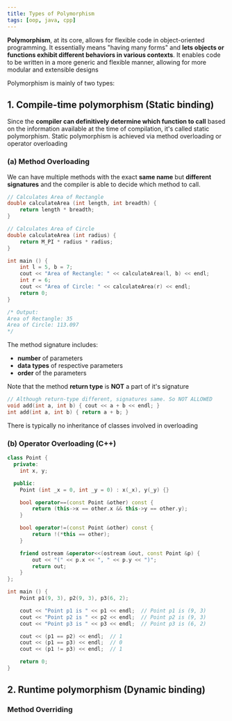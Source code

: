 ```yaml
---
title: Types of Polymorphism
tags: [oop, java, cpp]
---
```


<!-- TODO: Operator & Method overloading, method overriding (Java,C++)-->

**Polymorphism**, at its core, allows for flexible code in object-oriented programming. It essentially means "having many forms" and **lets objects or functions exhibit different behaviors in various contexts**. It enables code to be written in a more generic and flexible manner, allowing for more modular and extensible designs

Polymorphism is mainly of two types:

## 1. Compile-time polymorphism (Static binding)

Since the **compiler can definitively determine which function to call** based on the information available at the time of compilation, it's called static polymorphism. Static polymorphism is achieved via method overloading or operator overloading

### (a) Method Overloading

We can have multiple methods with the exact **same name** but **different signatures** and the compiler is able to decide which method to call.

```cpp
// Calculates Area of Rectangle
double calculateArea (int length, int breadth) {
    return length * breadth;
}

// Calculates Area of Circle
double calculateArea (int radius) {
    return M_PI * radius * radius;
}

int main () {
    int l = 5, b = 7;
    cout << "Area of Rectangle: " << calculateArea(l, b) << endl;
    int r = 6;
    cout << "Area of Circle: " << calculateArea(r) << endl;
    return 0;
}

/* Output:
Area of Rectangle: 35
Area of Circle: 113.097
*/
```

The method signature includes:

- **number** of parameters
- **data types** of respective parameters
- **order** of the parameters

Note that the method **return type** is **NOT** a part of it's signature

```cpp
// Although return-type different, signatures same. So NOT ALLOWED
void add(int a, int b) { cout << a + b << endl; }
int add(int a, int b) { return a + b; }
```

There is typically no inheritance of classes involved in overloading

### (b) Operator Overloading (C++)

```cpp
class Point {
  private:
    int x, y;

  public:
    Point (int _x = 0, int _y = 0) : x(_x), y(_y) {}

    bool operator==(const Point &other) const {
        return (this->x == other.x && this->y == other.y);
    }

    bool operator!=(const Point &other) const {
        return !(*this == other);
    }

    friend ostream &operator<<(ostream &out, const Point &p) {
        out << "(" << p.x << ", " << p.y << ")";
        return out;
    }
};

int main () {
    Point p1(9, 3), p2(9, 3), p3(6, 2);

    cout << "Point p1 is " << p1 << endl;  // Point p1 is (9, 3)
    cout << "Point p2 is " << p2 << endl;  // Point p2 is (9, 3)
    cout << "Point p3 is " << p3 << endl;  // Point p3 is (6, 2)

    cout << (p1 == p2) << endl;  // 1
    cout << (p1 == p3) << endl;  // 0
    cout << (p1 != p3) << endl;  // 1

    return 0;
}
```

## 2. Runtime polymorphism (Dynamic binding)

### Method Overriding
